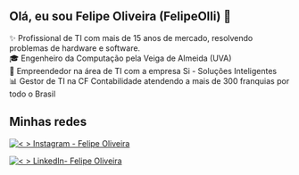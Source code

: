 ## Olá, eu sou Felipe Oliveira (FelipeOlli) 👋

✨ Profissional de TI com mais de 15 anos de mercado, resolvendo problemas de hardware e software.  
🎓 Engenheiro da Computação pela Veiga de Almeida (UVA)  
🚀 Empreendedor na área de TI com a empresa Si - Soluções Inteligentes  
📊 Gestor de TI na CF Contabilidade atendendo a mais de 300 franquias por todo o Brasil

## Minhas redes

[![<  > Instagram - Felipe Oliveira](https://img.shields.io/badge/-Instagram-E4405F?logo=instagram&logoColor=white&style=for-the-badge)](https://www.instagram.com/felipeolliver)  

[![<  > LinkedIn- Felipe Oliveira](https://img.shields.io/badge/-LinkedIn-0077B5?logo=linkedin&logoColor=white&style=for-the-badge)](https://www.linkedin.com/in/seu_usuario)




